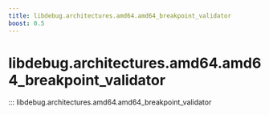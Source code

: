 ```yaml
---
title: libdebug.architectures.amd64.amd64_breakpoint_validator
boost: 0.5
---
```

# libdebug.architectures.amd64.amd64_breakpoint_validator
::: libdebug.architectures.amd64.amd64_breakpoint_validator
